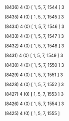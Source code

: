 (8436) 4 (0) [ 1, 5, 7, 1544 ] 3 


(8435) 4 (0) [ 1, 5, 7, 1545 ] 3 


(8434) 4 (0) [ 1, 5, 7, 1546 ] 3 


(8433) 4 (0) [ 1, 5, 7, 1547 ] 3 


(8432) 4 (0) [ 1, 5, 7, 1548 ] 3 


(8431) 4 (0) [ 1, 5, 7, 1549 ] 3 


(8430) 4 (0) [ 1, 5, 7, 1550 ] 3 


(8429) 4 (0) [ 1, 5, 7, 1551 ] 3 


(8428) 4 (0) [ 1, 5, 7, 1552 ] 3 


(8427) 4 (0) [ 1, 5, 7, 1553 ] 3 


(8426) 4 (0) [ 1, 5, 7, 1554 ] 3 


(8425) 4 (0) [ 1, 5, 7, 1555 ]  

